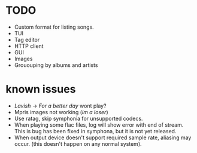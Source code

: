 # TODO
- Custom format for listing songs.
- TUI
- Tag editor
- HTTP client
- GUI
- Images
- Grououping by albums and artists

# known issues
- *Lavish* -> *For a better day* wont play?
- Mpris images not working (*im a loser*)
- Use ratag, skip symphonia for unsupported codecs.
- When playing some flac files, log will show error with end of stream. This is
  bug has been fixed in symphona, but it is not yet released.
- When output device doesn't support required sample rate, aliasing may occur.
  (this doesn't happen on any normal system).
